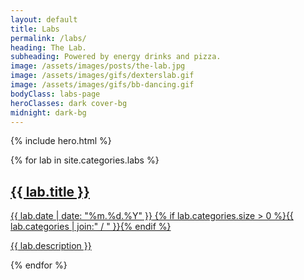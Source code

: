```yaml
---
layout: default
title: Labs
permalink: /labs/
heading: The Lab.
subheading: Powered by energy drinks and pizza.
image: /assets/images/posts/the-lab.jpg
image: /assets/images/gifs/dexterslab.gif
image: /assets/images/gifs/bb-dancing.gif
bodyClass: labs-page
heroClasses: dark cover-bg
midnight: dark-bg
---
```


{% include hero.html %}

<div class="post-list">
	{% for lab in site.categories.labs %}
	<article class="post dark">
		<a href="{{ lab.url | prepend: site.baseurl }}">
			<div class="post-bg" style="background-image: url({{ lab.image }});"></div>
			<div class="container">
				<h2>{{ lab.title }}</h2>
				<div class="post-meta">
					<!-- 1.30.2015 -->
					<span class="date">{{ lab.date | date: "%m.%d.%Y" }}</span>
					{% if lab.categories.size > 0 %}<span class="categories">{{ lab.categories | join:" / " }}</span>{% endif %}
				</div>
				<p>{{ lab.description }}</p>
			</div>
		</a>
	</article>
	{% endfor %}

</div>
